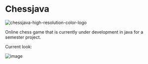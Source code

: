 # Chessjava
![chessjava-high-resolution-color-logo](https://github.com/KaganBaldiran/Chessjava/assets/80681941/87fac242-7340-4e47-ba8d-5932fd92bcf2)

Online chess game that is currently under development in java for a semester project.


Current look:

![image](https://github.com/KaganBaldiran/Chessjava/assets/80681941/586ad4f5-5607-4b42-bee3-6238148f79ed)
